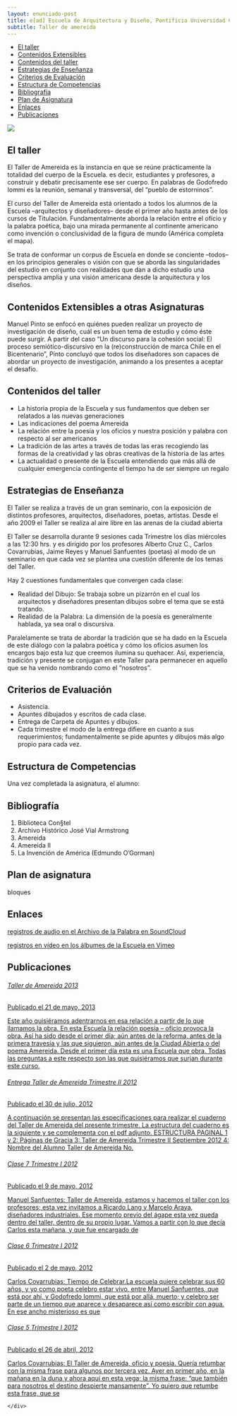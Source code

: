 ```yaml
---
layout: enunciado-post
title: e[ad] Escuela de Arquitectura y Diseño, Pontificia Universidad Católica de Valparaíso
subtitle: Taller de amereida
---
```

<div class='fila'>
	<div class='col-lg-3 col-md-3 oculto-sm oculto-xs'>
		<div class='menu-affix' id='menu-fixed'>
      		<div data-spy="affix" data-offset-top="270" data-offset-bottom='500'>
		  		<ul class="nav">
		    		<li><a class='ancla-fixed' data-scroll href='#taller'>El taller</a></li>
		    		<li><a class='ancla-fixed' data-scroll href='#contenido-extensibles'>Contenidos Extensibles</a></li>
		    		<li><a class='ancla-fixed' data-scroll href='#contenidos'>Contenidos del taller</a></li>
		    		<li><a class='ancla-fixed' data-scroll href='#estrategias'>Estrategias de Enseñanza</a></li>
		    		<li><a class='ancla-fixed' data-scroll href='#criterios'>Criterios de Evaluación</a></li>
		    		<li><a class='ancla-fixed' data-scroll href='#estructura'>Estructura de Competencias</a></li>
		    		<li><a class='ancla-fixed' data-scroll href='#bibliografia'>Bibliografía</a></li>
		    		<li><a class='ancla-fixed' data-scroll href='#plan'>Plan de Asignatura</a></li>
		    		<li><a class='ancla-fixed' data-scroll href='#enlaces'>Enlaces</a></li>
		    		<li><a class='ancla-fixed' data-scroll href='#publicaciones'>Publicaciones</a></li>
		  		</ul>
		  	</div>
		</div>
	</div>
	<div class='col-lg-9 col-md-9 col-sm-12 col-xs-12'>
		<div class='bloque'>
			<article class="h-entry">
					<div class='prev-imagen franja'>
						<img class='centrada' src='{{ site.baseurl }}/img/amereida3.jpg'>
					</div>
				<div class="e-content p-summary p-name">
					<div id='taller' class='bloque'>
						<h2 class='rojo-claro'>El taller</h2>
						<p>El Taller de Amereida es la instancia en que se reúne prácticamente la totalidad del cuerpo de la Escuela. es decir, estudiantes y profesores, a construir y debatir precisamente ese ser cuerpo. En palabras de Godofredo Iommi es la reunión, semanal y transversal, del “pueblo de estorninos”.</p>
						<p>El curso del Taller de Amereida está orientado a todos los alumnos de la Escuela –arquitectos y diseñadores– desde el primer año hasta antes de los cursos de Titulación. Fundamentalmente aborda la relación entre el oficio y la palabra poética, bajo una mirada permanente al continente americano como invención o conclusividad de la figura de mundo (América completa el mapa).</p>
						<p>Se trata de conformar un corpus de Escuela en donde se conciente –todos– en los principios generales o visión con que se aborda las singularidades del estudio en conjunto con realidades que dan a dicho estudio una perspectiva amplia y una visión americana desde la arquitectura y los diseños. </p>
					</div>
					<div id='contenido-extensibles' class='bloque'>
						<h2 class='rojo-claro'>Contenidos Extensibles a otras Asignaturas</h2>
						<p>Manuel Pinto se enfocó en quiénes pueden realizar un proyecto de investigación de diseño, cuál es un buen tema de estudio y cómo éste puede surgir. A partir del caso “Un discurso para la cohesión social: El proceso semiótico-discursivo en la (re)construcción de marca Chile en el Bicentenario”, Pinto concluyó que todos los diseñadores son capaces de abordar un proyecto de investigación, animando a los presentes a aceptar el desafío.</p>
					</div>
					<div id='contenidos' class='bloque'>
						<h2 class='rojo-claro'>Contenidos del taller</h2>
						<ul>
							<li>La historia propia de la Escuela y sus fundamentos que deben ser relatados a las nuevas generaciones</li>
							<li>Las indicaciones del poema Amereida</li>
							<li>La relación entre la poesía y los oficios y nuestra posición y palabra con respecto al ser americanos</li>
							<li>La tradición de las artes a través de todas las eras recogiendo las formas de la creatividad y las obras creativas de la historia de las artes</li>
			    			<li>La actualidad o presente de la Escuela entendiendo que más allá de cualquier emergencia contingente el tiempo ha de ser siempre un regalo</li>
			    		</ul>
					</div>
					<div id='estrategias' class='bloque'>
						<h2 class='rojo-claro'>Estrategias de Enseñanza</h2>
						<p>El Taller se realiza a través de un gran seminario, con la exposición de distintos profesores, arquitectos, diseñadores, poetas, artistas. Desde el año 2009 el Taller se realiza al aire libre en las arenas de la ciudad abierta</p>
						<p>El Taller se desarrolla durante 9 sesiones cada Trimestre los días miércoles a las 12:30 hrs. y es dirigido por los profesores Alberto Cruz C., Carlos Covarrubias, Jaime Reyes y Manuel Sanfuentes (poetas) al modo de un seminario en que cada vez se plantea una cuestión diferente de los temas del Taller.</p>
						<p>Hay 2 cuestiones fundamentales que convergen cada clase:</p>
			    		<ul>
			    			<li>Realidad del Dibujo: Se trabaja sobre un pizarrón en el cual los arquitectos y diseñadores presentan dibujos sobre el tema que se está tratando.</li>
			    			<li>Realidad de la Palabra: La dimensión de la poesía es generalmente hablada, ya sea oral o discursiva.</li>
			    		</ul>
						<p>Paralelamente se trata de abordar la tradición que se ha dado en la Escuela de este diálogo con la palabra poética y cómo los oficios asumen los encargos bajo esta luz que creemos ilumina su quehacer. Así, experiencia, tradición y presente se conjugan en este Taller para permanecer en aquello que se ha venido nombrando como el “nosotros”. </p>
					</div>
					<div id='criterios' class='bloque'>
						<h2 class='rojo-claro'>Criterios de Evaluación</h2>
						<ul>
							<li>Asistencia.</li>
							<li>Apuntes dibujados y escritos de cada clase.</li>
							<li>Entrega de Carpeta de Apuntes y dibujos.</li> 
							<li>Cada trimestre el modo de la entrega difiere en cuanto a sus requerimientos; fundamentalmente se pide apuntes y dibujos más algo propio para cada vez. </li>
						</ul>
					</div>
					<div id='estructura' class='bloque'>
						<h2 class='rojo-claro'>Estructura de Competencias</h2>
						<p>Una vez completada la asignatura, el alumno: </p>
					</div>
					<div id='bibliografia' class='bloque'>
						<h2 class='rojo-claro'>Bibliografía</h2>
						<ol>
			    			<li>Biblioteca Con§tel</li>
			    			<li>Archivo Histórico José Vial Armstrong</li>
			    			<li>Amereida</li>
			    			<li>Amereida II</li>
			    			<li>La Invención de América (Edmundo O’Gorman)</li>
						</ol>
					</div>
					<div id='plan' class='bloque'>
						<h2 class='rojo-claro'>Plan de asignatura</h2>
						bloques
					</div>
					<div id='enlaces' class='bloque'>
						<h2 class='rojo-claro'>Enlaces</h2>
						<p><a href='https://soundcloud.com/archivo-jose-vial-a'><i class="icn icn-soundcloud icn-md"></i> registros de audio en el Archivo de la Palabra en SoundCloud</a></p>
						<p><a href='http://vimeo.com/escuela'><i class="icn icn-vimeo icn-md"></i> registros en vídeo en los álbumes de la Escuela en Vimeo</a></p>
					</div>
					<div id='publicaciones' class='bloque'>
						<h2 class='rojo-claro'>Publicaciones</h2>
						<a href='#' class='bloque-publicacion'><!-- publicación 1 -->
							<div class='pagina publicacion'>
								<h6 class='rojo-claro'>Taller de Amereida 2013</h6> 
								<aside class='entry-details'>Publicado el 21 de mayo, 2013</aside>
								<p>Este año quisiéramos adentrarnos en esa relación a partir de lo que llamamos la obra. En esta Escuela la relación poesía – oficio provoca la obra. Así ha sido desde el primer día; aún antes de la reforma, antes de la primera travesía y las que siguieron, aún antes de la Ciudad Abierta o del poema Amereida. Desde el primer día esta es una Escuela que obra. Todas las preguntas a este respecto son las que quisiéramos que surjan durante este curso.</p>
							</div>
						</a><!-- fin publicación 1 -->
						<a href='#' class='bloque-publicacion'><!-- publicación 2 -->
							<div class='pagina publicacion'>
								<h6 class='rojo-claro'>Entrega Taller de Amereida Trimestre II 2012</h6> 
								<aside class='entry-details'>Publicado el 30 de julio, 2012</aside>
								<p>A continuación se presentan las especificaciones para realizar el cuaderno del Taller de Amereida del presente trimestre. La estructura del cuaderno es la siguiente y se complementa con el pdf adjunto. ESTRUCTURA PAGINAL 1 y 2: Páginas de Gracia 3: Taller de Amereida Trimestre II Septiembre 2012 4: Nombre del Alumno Taller de Amereida No.</p>
							</div>
						</a><!-- fin publicación 2 -->
						<a href='#' class='bloque-publicacion'><!-- publicación 3 -->
							<div class='pagina publicacion'>
								<h6 class='rojo-claro'>Clase 7 Trimestre I 2012</h6> 
								<aside class='entry-details'>Publicado el 9 de mayo, 2012</aside>
								<p>Manuel Sanfuentes: Taller de Amereida, estamos y hacemos el taller con los profesores; esta vez invitamos a Ricardo Lang y Marcelo Araya, diseñadores industriales. Ese momento previo del ágape esta vez queda dentro del taller, dentro de su propio lugar. Vamos a partir con lo que decía Carlos esta mañana, y que fue encargado de</p>
							</div>
						</a><!-- fin publicación 3 -->
						<a href='#' class='bloque-publicacion'><!-- publicación 4 -->
							<div class='pagina publicacion'>
								<h6 class='rojo-claro'> Clase 6 Trimestre I 2012</h6> 
								<aside class='entry-details'>Publicado el 2 de mayo, 2012</aside>
								<p>Carlos Covarrubias: Tiempo de Celebrar.La escuela quiere celebrar sus 60 años, y yo como poeta celebro estar vivo, entre Manuel Sanfuentes, que está por ahí, y Godofredo Iommi, que está por allá, muerto; y celebro ser parte de un tiempo que aparece y desaparece así como escribir con agua. En ese ancho misterioso es que</p>
							</div>
						</a><!-- fin publicación 4 -->
						<a href='#' class='bloque-publicacion'><!-- publicación 5 -->
							<div class='pagina publicacion'>
								<h6 class='rojo-claro'> Clase 5 Trimestre I 2012</h6> 
								<aside class='entry-details'>Publicado el 26 de abril, 2012</aside>
								<p>Carlos Covarrubias: El Taller de Amereida, oficio y poesía. Quería retumbar con la misma frase para algunos por tercera vez. Ayer en primer año, en la mañana en la duna y ahora aquí en esta vega; la misma frase: “que también para nosotros el destino despierte mansamente”. Yo quiero que retumbe esta frase, que se </p>
							</div>
						</a><!-- fin publicación 5 -->
					</div> 
				</div>
			</article> 
		</div>

	</div>
</div>

<script>
$('.enunciado').scrollspy({ target: '#menu-fixed' })
</script>